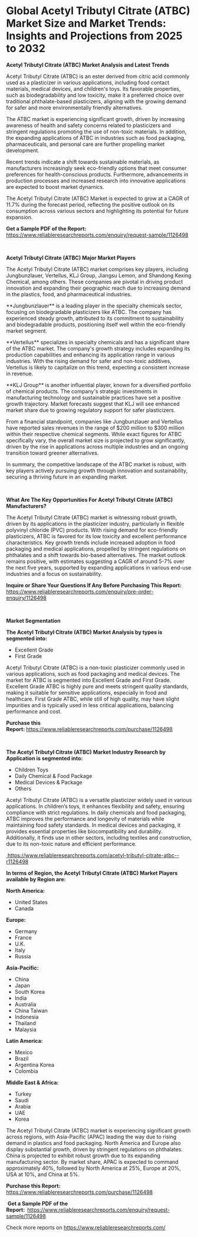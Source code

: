 <p><h1>Global Acetyl Tributyl Citrate (ATBC) Market Size and Market Trends: Insights and Projections from 2025 to 2032</h1></p><p><strong>Acetyl Tributyl Citrate (ATBC) Market Analysis and Latest Trends</strong></p>
<p><p>Acetyl Tributyl Citrate (ATBC) is an ester derived from citric acid commonly used as a plasticizer in various applications, including food contact materials, medical devices, and children's toys. Its favorable properties, such as biodegradability and low toxicity, make it a preferred choice over traditional phthalate-based plasticizers, aligning with the growing demand for safer and more environmentally friendly alternatives.</p><p>The ATBC market is experiencing significant growth, driven by increasing awareness of health and safety concerns related to plasticizers and stringent regulations promoting the use of non-toxic materials. In addition, the expanding applications of ATBC in industries such as food packaging, pharmaceuticals, and personal care are further propelling market development. </p><p>Recent trends indicate a shift towards sustainable materials, as manufacturers increasingly seek eco-friendly options that meet consumer preferences for health-conscious products. Furthermore, advancements in production processes and increased research into innovative applications are expected to boost market dynamics.</p><p>The Acetyl Tributyl Citrate (ATBC) Market is expected to grow at a CAGR of 11.7% during the forecast period, reflecting the positive outlook on its consumption across various sectors and highlighting its potential for future expansion.</p></p>
<p><strong>Get a Sample PDF of the Report:&nbsp;</strong> <a href="https://www.reliableresearchreports.com/enquiry/request-sample/1126498?utm_campaign=3051&utm_medium=2&utm_source=Github&utm_content=ia&utm_term=02042025&utm_id=acetyl-tributyl-citrate-atbc">https://www.reliableresearchreports.com/enquiry/request-sample/1126498</a></p>
<p>&nbsp;</p>
<p><strong>Acetyl Tributyl Citrate (ATBC) Major Market Players</strong></p>
<p><p>The Acetyl Tributyl Citrate (ATBC) market comprises key players, including Jungbunzlauer, Vertellus, KLJ Group, Jiangsu Lemon, and Shandong Kexing Chemical, among others. These companies are pivotal in driving product innovation and expanding their geographic reach due to increasing demand in the plastics, food, and pharmaceutical industries.</p><p>**Jungbunzlauer** is a leading player in the specialty chemicals sector, focusing on biodegradable plasticizers like ATBC. The company has experienced steady growth, attributed to its commitment to sustainability and biodegradable products, positioning itself well within the eco-friendly market segment.</p><p>**Vertellus** specializes in specialty chemicals and has a significant share of the ATBC market. The company's growth strategy includes expanding its production capabilities and enhancing its application range in various industries. With the rising demand for safer and non-toxic additives, Vertellus is likely to capitalize on this trend, expecting a consistent increase in revenue.</p><p>**KLJ Group** is another influential player, known for a diversified portfolio of chemical products. The company's strategic investments in manufacturing technology and sustainable practices have set a positive growth trajectory. Market forecasts suggest that KLJ will see enhanced market share due to growing regulatory support for safer plasticizers.</p><p>From a financial standpoint, companies like Jungbunzlauer and Vertellus have reported sales revenues in the range of $200 million to $300 million within their respective chemical segments. While exact figures for ATBC specifically vary, the overall market size is projected to grow significantly, driven by the rise in applications across multiple industries and an ongoing transition toward greener alternatives.</p><p>In summary, the competitive landscape of the ATBC market is robust, with key players actively pursuing growth through innovation and sustainability, securing a thriving future in an expanding market.</p></p>
<p>&nbsp;</p>
<p><strong>What Are The Key Opportunities For Acetyl Tributyl Citrate (ATBC) Manufacturers?</strong></p>
<p><p>The Acetyl Tributyl Citrate (ATBC) market is witnessing robust growth, driven by its applications in the plasticizer industry, particularly in flexible polyvinyl chloride (PVC) products. With rising demand for eco-friendly plasticizers, ATBC is favored for its low toxicity and excellent performance characteristics. Key growth trends include increased adoption in food packaging and medical applications, propelled by stringent regulations on phthalates and a shift towards bio-based alternatives. The market outlook remains positive, with estimates suggesting a CAGR of around 5-7% over the next five years, supported by expanding applications in various end-use industries and a focus on sustainability.</p></p>
<p><strong>Inquire or Share Your Questions If Any Before Purchasing This Report:</strong> <a href="https://www.reliableresearchreports.com/enquiry/pre-order-enquiry/1126498?utm_campaign=3051&utm_medium=2&utm_source=Github&utm_content=ia&utm_term=02042025&utm_id=acetyl-tributyl-citrate-atbc">https://www.reliableresearchreports.com/enquiry/pre-order-enquiry/1126498</a></p>
<p>&nbsp;</p>
<p><strong>Market Segmentation</strong></p>
<p><strong>The Acetyl Tributyl Citrate (ATBC) Market Analysis by types is segmented into:</strong></p>
<p><ul><li>Excellent Grade</li><li>First Grade</li></ul></p>
<p><p>Acetyl Tributyl Citrate (ATBC) is a non-toxic plasticizer commonly used in various applications, such as food packaging and medical devices. The market for ATBC is segmented into Excellent Grade and First Grade. Excellent Grade ATBC is highly pure and meets stringent quality standards, making it suitable for sensitive applications, especially in food and healthcare. First Grade ATBC, while still of high quality, may have slight impurities and is typically used in less critical applications, balancing performance and cost.</p></p>
<p><strong>Purchase this Report:&nbsp;</strong><a href="https://www.reliableresearchreports.com/purchase/1126498?utm_campaign=3051&utm_medium=2&utm_source=Github&utm_content=ia&utm_term=02042025&utm_id=acetyl-tributyl-citrate-atbc">https://www.reliableresearchreports.com/purchase/1126498</a></p>
<p>&nbsp;</p>
<p><strong>The Acetyl Tributyl Citrate (ATBC) Market Industry Research by Application is segmented into:</strong></p>
<p><ul><li>Children Toys</li><li>Daily Chemical & Food Package</li><li>Medical Devices & Package</li><li>Others</li></ul></p>
<p><p>Acetyl Tributyl Citrate (ATBC) is a versatile plasticizer widely used in various applications. In children’s toys, it enhances flexibility and safety, ensuring compliance with strict regulations. In daily chemicals and food packaging, ATBC improves the performance and longevity of materials while maintaining food safety standards. In medical devices and packaging, it provides essential properties like biocompatibility and durability. Additionally, it finds use in other sectors, including textiles and construction, due to its non-toxic nature and efficient performance.</p></p>
<p><a href="https://www.reliableresearchreports.com/acetyl-tributyl-citrate-atbc--r1126498?utm_campaign=3051&utm_medium=2&utm_source=Github&utm_content=ia&utm_term=02042025&utm_id=acetyl-tributyl-citrate-atbc">&nbsp;https://www.reliableresearchreports.com/acetyl-tributyl-citrate-atbc--r1126498</a></p>
<p><strong>In terms of Region, the Acetyl Tributyl Citrate (ATBC) Market Players available by Region are:</strong></p>
<p>
    <p> <strong> North America: </strong>
        <ul>
            <li>United States</li>
            <li>Canada</li>
        </ul>
        </p> 
    <p> <strong> Europe: </strong>
        <ul>
            <li>Germany</li>
            <li>France</li>
            <li>U.K.</li>
            <li>Italy</li>
            <li>Russia</li>
        </ul>
        </p> 
    <p> <strong> Asia-Pacific: </strong>
        <ul>
            <li>China</li>
            <li>Japan</li>
            <li>South Korea</li>
            <li>India</li>
            <li>Australia</li>
            <li>China Taiwan</li>
            <li>Indonesia</li>
            <li>Thailand</li>
            <li>Malaysia</li>
        </ul>
        </p> 
    <p> <strong> Latin America: </strong>
        <ul>
            <li>Mexico</li>
            <li>Brazil</li>
            <li>Argentina Korea</li>
            <li>Colombia</li>
        </ul>
        </p> 
    <p> <strong> Middle East & Africa: </strong>
        <ul>
            <li>Turkey</li>
            <li>Saudi</li>
            <li>Arabia</li>
            <li>UAE</li>
            <li>Korea</li>
        </ul>
    </p>
    </p>
<p><p>The Acetyl Tributyl Citrate (ATBC) market is experiencing significant growth across regions, with Asia-Pacific (APAC) leading the way due to rising demand in plastics and food packaging. North America and Europe also display substantial growth, driven by stringent regulations on phthalates. China is projected to exhibit robust growth due to its expanding manufacturing sector. By market share, APAC is expected to command approximately 40%, followed by North America at 25%, Europe at 20%, USA at 10%, and China at 5%.</p></p>
<p><strong>Purchase this Report: </strong><a href="https://www.reliableresearchreports.com/purchase/1126498?utm_campaign=3051&utm_medium=2&utm_source=Github&utm_content=ia&utm_term=02042025&utm_id=acetyl-tributyl-citrate-atbc">https://www.reliableresearchreports.com/purchase/1126498</a></p>
<p>&nbsp;<strong>Get a Sample PDF of the Report:&nbsp;&nbsp;</strong><a href="https://www.reliableresearchreports.com/enquiry/request-sample/1126498?utm_campaign=3051&utm_medium=2&utm_source=Github&utm_content=ia&utm_term=02042025&utm_id=acetyl-tributyl-citrate-atbc">https://www.reliableresearchreports.com/enquiry/request-sample/1126498</a></p>
<p><strong></strong></p>
<p>Check more reports on <a href="https://www.reliableresearchreports.com/?utm_campaign=3051&utm_medium=2&utm_source=Github&utm_content=ia&utm_term=02042025&utm_id=acetyl-tributyl-citrate-atbc">https://www.reliableresearchreports.com/</a></p>